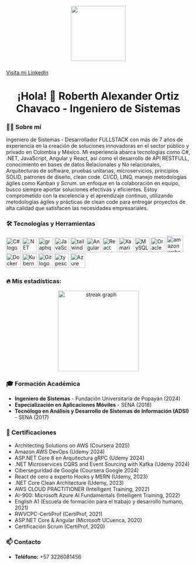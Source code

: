 <div align="center">
  <img height="150" src="https://media.giphy.com/media/M9gbBd9nbDrOTu1Mqx/giphy.gif" />
</div>

###
[Visita mi LinkedIn](https://www.linkedin.com/in/roberth-ortiz-b526331a9/)

###

<h1 align="center">¡Hola! 👋 Roberth Alexander Ortiz Chavaco - Ingeniero de Sistemas </h1>

###

<h3 align="left">👩‍💻 Sobre mí</h3>

<p align="left">
Ingeniero de Sistemas - Desarrollador FULLSTACK con más de 7 años de experiencia en la creación de soluciones innovadoras en el sector público y privado en Colombia y México. Mi experiencia abarca tecnologías como C#, .NET, JavaScript, Angular y React, así como el desarrollo de API RESTFULL, conocimiento en bases de datos Relacionales y No relacionales, Arquitecturas de software, pruebas unitarias, microservicios, principios SOLID, patrones de diseño, clean code. CI/CD, LINQ, manejo metodologías ágiles como Kanban y Scrum. un enfoque en la colaboración en equipo, busco siempre aportar soluciones efectivas y eficientes. Estoy comprometido con la excelencia y el aprendizaje continuo, utilizando metodologías ágiles y prácticas de clean code para entregar proyectos de alta calidad que satisfacen las necesidades empresariales. 
</p>

###

<h3 align="left">🛠 Tecnologías y Herramientas</h3>

<div align="left">
  <img src="https://cdn.jsdelivr.net/gh/devicons/devicon/icons/csharp/csharp-plain.svg" height="40" alt="C# logo" />
  <img src="https://cdn.jsdelivr.net/gh/devicons/devicon/icons/dot-net/dot-net-plain-wordmark.svg" height="40" alt=".NET logo" />
  <img src="https://skillicons.dev/icons?i=graphql" height="40" alt="graphql logo"  />
  <img src="https://cdn.jsdelivr.net/gh/devicons/devicon/icons/javascript/javascript-plain.svg" height="40" alt="JavaScript logo" />
  <img src="https://skillicons.dev/icons?i=tailwind" height="40" alt="tailwindcss logo"  />
  <img src="https://cdn.jsdelivr.net/gh/devicons/devicon/icons/angular/angular-original.svg" height="40" alt="Angular logo" />
  <img src="https://cdn.jsdelivr.net/gh/devicons/devicon/icons/react/react-original.svg" height="40" alt="React logo" />
  <img src="https://cdn.jsdelivr.net/gh/devicons/devicon/icons/xamarin/xamarin-original.svg" height="40" alt="Xamarin logo" />
  <img src="https://cdn.jsdelivr.net/gh/devicons/devicon/icons/mysql/mysql-plain-wordmark.svg" height="40" alt="MySQL logo" />
  <img src="https://cdn.jsdelivr.net/gh/devicons/devicon/icons/oracle/oracle-original.svg" height="40" alt="Oracle logo" />
  <img src="https://skillicons.dev/icons?i=aws" height="45" alt="amazonwebservices logo"  />
  <img src="https://cdn.jsdelivr.net/gh/devicons/devicon/icons/docker/docker-plain-wordmark.svg" height="40" alt="Docker logo" />
  <img src="https://cdn.jsdelivr.net/gh/devicons/devicon/icons/kubernetes/kubernetes-plain.svg" height="40" alt="Kubernetes logo" />
  <img src="https://cdn.jsdelivr.net/gh/devicons/devicon/icons/git/git-original.svg" height="40" alt="Git logo" />
  <img src="https://skillicons.dev/icons?i=ts" height="40" alt="typescript logo"  />
  <img src="https://cdn.jsdelivr.net/gh/devicons/devicon/icons/azure/azure-original.svg" height="40" alt="Azure logo" />
</div>

###

<h3 align="left">🔥 Mis estadísticas:</h3>

<div align="center">
  <img src="https://streak-stats.demolab.com?user=maurodesouza&locale=en&mode=daily&theme=dark&hide_border=false&border_radius=5&order=3" height="220" alt="streak graph" />
</div>

###

###

<h3 align="left">🎓 Formación Académica</h3>

- **Ingeniero de Sistemas** - Fundación Universitaria de Popayán (2024)
- **Especialización en Aplicaciones Móviles** - SENA (2018)
- **Tecnólogo en Análisis y Desarrollo de Sistemas de Información (ADSI)** - SENA (2017)

###

<h3 align="left">📜 Certificaciones</h3>

- Architecting Solutions on AWS (Coursera 2025)
- Amazon AWS DevOps (Udemy 2024)
- ASP.NET Core 8 en Arquitectura gRPC (Udemy 2024)
- .NET Microservices CQRS and  Event Sourcing with Kafka (Udemy 2024) 
- Ciberseguridad de Google (Coursera Google 2024) 
- React de cero a experto Hooks y MERN (Udemy, 2023) 
- .NET Core Clean Architecture (Udemy, 2023) 
- AWS CLOUD PRACTITIONER (Intelligent Training, 2022) 
- AI-900: Microsoft Azure AI Fundamentals (Intelligent Training, 2022) 
- English A1 (Escuela de formación para el trabajo y desarrollo humano, 2021) 
- RWVCPC-CertiProf (CertiProf, 2021) 
- ASP.NET Core & Angular (Microsoft UCuenca, 2020) 
- Certificación Scrum (CertiProf, 2020)

###

<h3 align="left">📫 Contacto</h3>

- **Teléfono:** +57 3226081456

###

